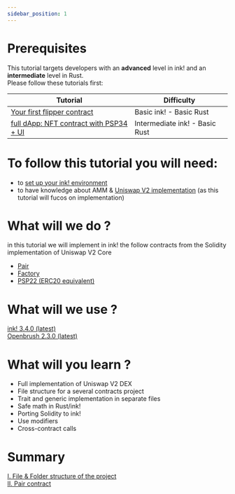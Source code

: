 ```yaml
---
sidebar_position: 1
---
```


# Prerequisites

This tutorial targets developers with an **advanced** level in ink! and an **intermediate** level in Rust.   
Please follow these tutorials first:

| Tutorial                                                                   | Difficulty                     |
|----------------------------------------------------------------------------|--------------------------------|
| [Your first flipper contract](../flipper-contract/flipper.md)              | Basic ink! -  Basic Rust       |          
|  [full dApp: NFT contract with PSP34 + UI](../flipper-contract/flipper.md) | Intermediate ink! - Basic Rust |

# To follow this tutorial you will need:
- to [set up your ink! environment](../../XVM%20and%20WASM/setup_your_ink_environment.md)
- to have knowledge about AMM & [Uniswap V2 implementation](https://docs.uniswap.org/contracts/v2/overview) (as this tutorial will fucos on implementation)

# What will we do ?

in this tutorial we will implement in ink! the follow contracts from the Solidity implementation of Uniswap V2 Core
- [Pair](https://github.com/Uniswap/v2-core/blob/master/contracts/UniswapV2Pair.sol)
- [Factory](https://github.com/Uniswap/v2-core/blob/master/contracts/UniswapV2Factory.sol)
- [PSP22 (ERC20 equivalent)](https://github.com/Uniswap/v2-core/blob/master/contracts/UniswapV2ERC20.sol)

# What will we use ?

[ink! 3.4.0 (latest)](https://github.com/paritytech/ink/tree/v3.4.0)   
[Openbrush 2.3.0 (latest)](https://github.com/Supercolony-net/openbrush-contracts/tree/v2.3.0)

# What will you learn ?

- Full implementation of Uniswap V2 DEX
- File structure for a several contracts project
- Trait and generic implementation in separate files
- Safe math in Rust/ink!
- Porting Solidity to ink!
- Use modifiers
- Cross-contract calls

# Summary

[I. File & Folder structure of the project](./Structure/file-structure.md)    
[II. Pair contract](./Pair/psp22.md)